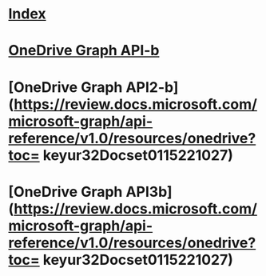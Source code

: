 # [Index](index.md)
# [OneDrive Graph API-b](https://docs.microsoft.com/microsoft-graph/api-reference/v1.0/resources/onedrive)
# [OneDrive Graph API2-b](https://review.docs.microsoft.com/microsoft-graph/api-reference/v1.0/resources/onedrive?toc= keyur32Docset0115221027)
# [OneDrive Graph API3b](https://review.docs.microsoft.com/microsoft-graph/api-reference/v1.0/resources/onedrive?toc= keyur32Docset0115221027)
